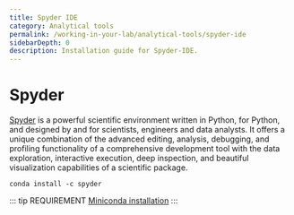 ```yaml
---
title: Spyder IDE
category: Analytical tools
permalink: /working-in-your-lab/analytical-tools/spyder-ide
sidebarDepth: 0
description: Installation guide for Spyder-IDE.
---
```


# Spyder

[Spyder](https://www.spyder-ide.org/) is a powerful scientific environment written in Python, for Python, and designed by and for scientists, engineers and data analysts. It offers a unique combination of the advanced editing, analysis, debugging, and profiling functionality of a comprehensive development tool with the data exploration, interactive execution, deep inspection, and beautiful visualization capabilities of a scientific package.

```
conda install -c spyder
```

::: tip REQUIREMENT
[Miniconda installation](https://docs.conda.io/projects/conda/en/latest/user-guide/configuration/admin-multi-user-install.html)
:::
